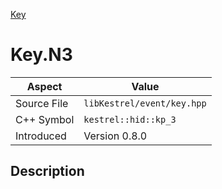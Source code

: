 [Key](index.md)
# Key.N3
| Aspect | Value |
| --- | --- |
| Source File | `libKestrel/event/key.hpp` |
| C++ Symbol | `kestrel::hid::kp_3` |
| Introduced | Version 0.8.0 |
## Description
